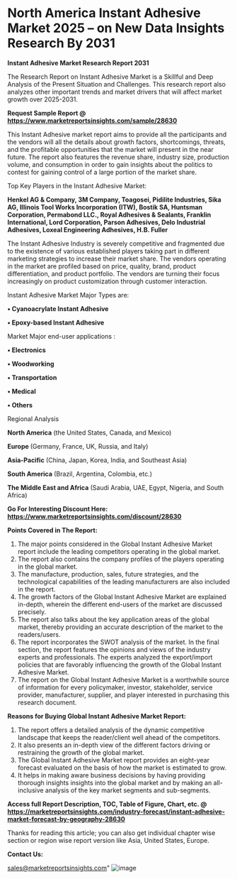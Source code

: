 # North America Instant Adhesive Market 2025 – on New Data Insights Research By 2031

<strong>Instant Adhesive Market Research Report 2031</strong>

The Research Report on Instant Adhesive Market is a Skillful and Deep Analysis of the Present Situation and Challenges. This research report also analyzes other important trends and market drivers that will affect market growth over 2025-2031.

<strong>Request Sample Report @ <a href=https://www.marketreportsinsights.com/sample/28630>https://www.marketreportsinsights.com/sample/28630</a></strong>

This Instant Adhesive market report aims to provide all the participants and the vendors will all the details about growth factors, shortcomings, threats, and the profitable opportunities that the market will present in the near future. The report also features the revenue share, industry size, production volume, and consumption in order to gain insights about the politics to contest for gaining control of a large portion of the market share.

Top Key Players in the Instant Adhesive Market:

<strong>Henkel AG & Company, 3M Company, Toagosei, Pidilite Industries, Sika AG, Illinois Tool Works Incorporation (ITW), Bostik SA, Huntsman Corporation, Permabond LLC., Royal Adhesives & Sealants, Franklin International, Lord Corporation, Parson Adhesives, Delo Industrial Adhesives, Loxeal Engineering Adhesives, H.B. Fuller</strong>

The Instant Adhesive Industry is severely competitive and fragmented due to the existence of various established players taking part in different marketing strategies to increase their market share. The vendors operating in the market are profiled based on price, quality, brand, product differentiation, and product portfolio. The vendors are turning their focus increasingly on product customization through customer interaction.

Instant Adhesive Market Major Types are:

<strong>• Cyanoacrylate Instant Adhesive

• Epoxy-based Instant Adhesive</strong>

Market Major end-user applications :

<strong>• Electronics

• Woodworking

• Transportation

• Medical

• Others</strong>

Regional Analysis

</u><strong><b>North America</b></strong> (the United States, Canada, and Mexico)

<strong><b>Europe </b></strong>(Germany, France, UK, Russia, and Italy)

<strong><b>Asia-Pacific</b></strong> (China, Japan, Korea, India, and Southeast Asia)

<strong><b>South America</b></strong> (Brazil, Argentina, Colombia, etc.)

<strong><b>The Middle East and Africa</b></strong> (Saudi Arabia, UAE, Egypt, Nigeria, and South Africa)

<strong>Go For Interesting Discount Here: <a href=https://www.marketreportsinsights.com/discount/28630>https://www.marketreportsinsights.com/discount/28630</a></strong>

<strong>Points Covered in The Report:</strong>
<ol>
  <li>The major points considered in the Global Instant Adhesive Market report include the leading competitors operating in the global market.</li>
  <li>The report also contains the company profiles of the players operating in the global market.</li>
  <li>The manufacture, production, sales, future strategies, and the technological capabilities of the leading manufacturers are also included in the report.</li>
  <li>The growth factors of the Global Instant Adhesive Market are explained in-depth, wherein the different end-users of the market are discussed precisely.</li>
  <li>The report also talks about the key application areas of the global market, thereby providing an accurate description of the market to the readers/users.</li>
  <li>The report incorporates the SWOT analysis of the market. In the final section, the report features the opinions and views of the industry experts and professionals. The experts analyzed the export/import policies that are favorably influencing the growth of the Global Instant Adhesive Market.</li>
  <li>The report on the Global Instant Adhesive Market is a worthwhile source of information for every policymaker, investor, stakeholder, service provider, manufacturer, supplier, and player interested in purchasing this research document.</li>
</ol>
<strong>Reasons for Buying Global Instant Adhesive Market Report:</strong>

<ol>
  <li>The report offers a detailed analysis of the dynamic competitive landscape that keeps the reader/client well ahead of the competitors.</li>
  <li>It also presents an in-depth view of the different factors driving or restraining the growth of the global market.</li>
  <li>The Global Instant Adhesive Market report provides an eight-year forecast evaluated on the basis of how the market is estimated to grow.</li>
  <li>It helps in making aware business decisions by having providing thorough insights insights into the global market and by making an all-inclusive analysis of the key market segments and sub-segments.</li>
</ol>
<strong>Access full Report Description, TOC, Table of Figure, Chart, etc. @ <a href=https://marketreportsinsights.com/industry-forecast/instant-adhesive-market-forecast-by-geography-28630>https://marketreportsinsights.com/industry-forecast/instant-adhesive-market-forecast-by-geography-28630</a></strong>


Thanks for reading this article; you can also get individual chapter wise section or region wise report version like Asia, United States, Europe.

<strong>Contact Us:</strong>

sales@marketreportsinsights.com"
![image](https://github.com/user-attachments/assets/9d9f646a-16fa-42df-b05c-60a09da98ac0)
